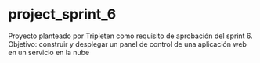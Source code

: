 # project_sprint_6
Proyecto planteado por Tripleten como requisito de aprobación del sprint 6. Objetivo: construir y desplegar un panel de control de una aplicación web en un servicio en la nube
